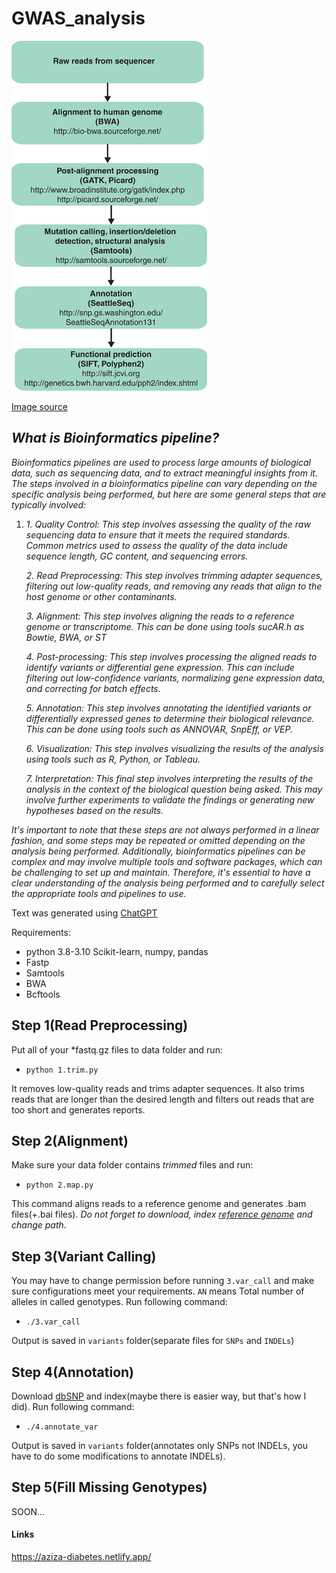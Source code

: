 # GWAS_analysis

![IM](im.png)


[Image source](https://www.researchgate.net/figure/Schematic-of-a-bioinformatics-pipeline-Examples-of-the-most-commonly-used-publicly_fig3_250923605)

## *What is Bioinformatics pipeline?*

*Bioinformatics pipelines are used to process large amounts of biological data, such as sequencing data, and to extract meaningful insights from it. The steps involved in a bioinformatics pipeline can vary depending on the specific analysis being performed, but here are some general steps that are typically involved:*

 1. *1.  Quality Control: This step involves assessing the quality of the raw sequencing data to ensure that it meets the required
    standards. Common metrics used to assess the quality of the data
    include sequence length, GC content, and sequencing errors.*
        
    *2.  Read Preprocessing: This step involves trimming adapter sequences, filtering out low-quality reads, and removing any reads
    that align to the host genome or other contaminants.*
        
    *3.  Alignment: This step involves aligning the reads to a reference genome or transcriptome. This can be done using tools sucAR.h as
    Bowtie, BWA, or ST*
        
    *4.  Post-processing: This step involves processing the aligned reads to identify variants or differential gene expression. This can
    include filtering out low-confidence variants, normalizing gene
    expression data, and correcting for batch effects.*
        
    *5.  Annotation: This step involves annotating the identified variants or differentially expressed genes to determine their
    biological relevance. This can be done using tools such as ANNOVAR,
    SnpEff, or VEP.*
        
    *6.  Visualization: This step involves visualizing the results of the analysis using tools such as R, Python, or Tableau.*
        
    *7.  Interpretation: This final step involves interpreting the results of the analysis in the context of the biological question
    being asked. This may involve further experiments to validate the
    findings or generating new hypotheses based on the results.*

*It's important to note that these steps are not always performed in a linear fashion, and some steps may be repeated or omitted depending on the analysis being performed. Additionally, bioinformatics pipelines can be complex and may involve multiple tools and software packages, which can be challenging to set up and maintain. Therefore, it's essential to have a clear understanding of the analysis being performed and to carefully select the appropriate tools and pipelines to use.*

Text was generated using [ChatGPT](https://chat.openai.com/)

Requirements:

 - python 3.8-3.10 
 Scikit-learn, numpy, pandas 
 - Fastp 
 - Samtools 
 - BWA
 - Bcftools

## Step 1(Read Preprocessing)

Put all of your *fastq.gz files to data folder and run:
-     python 1.trim.py

It removes low-quality reads and trims adapter sequences. It also trims reads that are longer than the desired length and filters out reads that are too short and generates reports.


## Step 2(Alignment)

Make sure your data folder contains *trimmed* files and run:
-     python 2.map.py

This command aligns reads to a reference genome and generates .bam files(+.bai files).
*Do not forget to download, index [reference genome](https://www.ncbi.nlm.nih.gov/genome/guide/human/) and change path.*

## Step 3(Variant Calling)

You may have to change permission before running `3.var_call` and make sure configurations meet your requirements. `AN` means Total number of alleles in called genotypes.
Run following command:

-     ./3.var_call

Output is saved in `variants` folder(separate files for `SNPs` and `INDELs`)

## Step 4(Annotation)

Download [dbSNP](https://www.ncbi.nlm.nih.gov/genome/guide/human/) and index(maybe there is easier way, but that's how I did).
Run following command:

-     ./4.annotate_var

Output is saved in `variants` folder(annotates only SNPs not INDELs, you have to do some modifications to annotate INDELs).

## Step 5(Fill Missing Genotypes)

SOON...


#### Links
https://aziza-diabetes.netlify.app/

